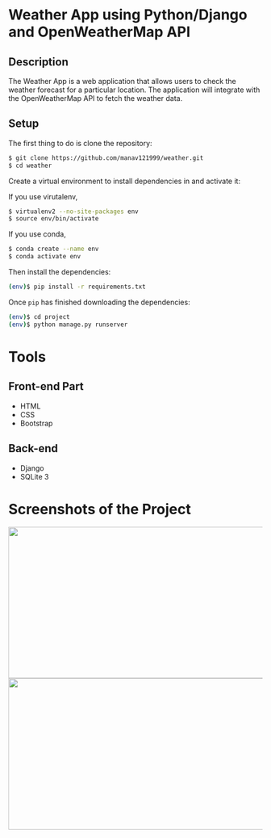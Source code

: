 # Weather App using Python/Django and OpenWeatherMap API

## Description
The Weather App is a web application that allows users to check the weather
forecast for a particular location. The application will integrate with the OpenWeatherMap
API to fetch the weather data.

## Setup
The first thing to do is clone the repository:

```sh
$ git clone https://github.com/manav121999/weather.git
$ cd weather
```

Create a virtual environment to install dependencies in and activate it:

If you use virutalenv, 

```sh
$ virtualenv2 --no-site-packages env
$ source env/bin/activate
```

If you use conda,
```sh
$ conda create --name env
$ conda activate env
```

Then install the dependencies:

```sh
(env)$ pip install -r requirements.txt
```

Once `pip` has finished downloading the dependencies:

```sh
(env)$ cd project
(env)$ python manage.py runserver
```

# Tools
## Front-end Part
* HTML
* CSS
* Bootstrap
## Back-end
* Django
* SQLite 3

# Screenshots of the Project
<p align="center">
  <img width="660" height="300" src="static/ss/a.png">
  <img width="660" height="300" src="static/ss/b.png">
</p>
